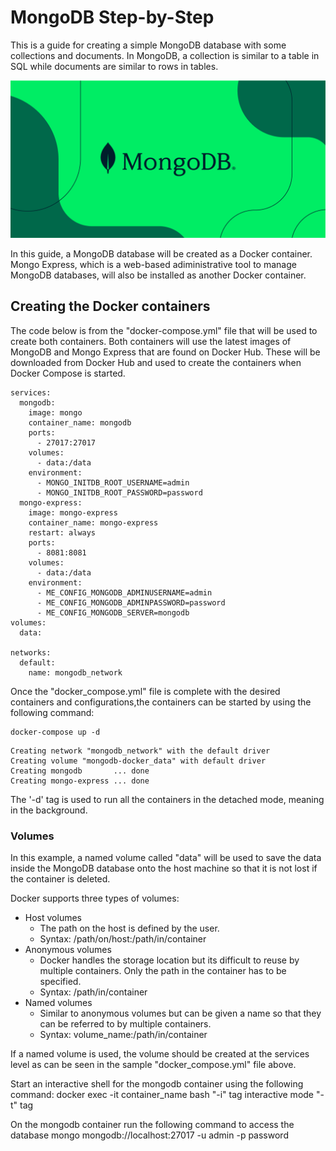 # MongoDB Step-by-Step
This is a guide for creating a simple MongoDB database with some collections and documents. In MongoDB, a collection is similar to a table in SQL while documents are similar to rows in tables.

![MongoDB Logo](https://github.com/cataniamatt/mongodb-docker/blob/main/mongodb.png)

In this guide, a MongoDB database will be created as a Docker container. Mongo Express, which is a web-based adiministrative tool to manage MongoDB databases, will also be installed as another Docker container. 

## Creating the Docker containers
The code below is from the "docker-compose.yml" file that will be used to create both containers. Both containers will use the latest images of MongoDB and Mongo Express that are found on Docker Hub. These will be downloaded from Docker Hub and used to create the containers when Docker Compose is started. 
```
services:
  mongodb:
    image: mongo
    container_name: mongodb
    ports:
      - 27017:27017
    volumes:
      - data:/data
    environment:
      - MONGO_INITDB_ROOT_USERNAME=admin
      - MONGO_INITDB_ROOT_PASSWORD=password
  mongo-express:
    image: mongo-express
    container_name: mongo-express
    restart: always
    ports:
      - 8081:8081
    volumes:
      - data:/data
    environment:
      - ME_CONFIG_MONGODB_ADMINUSERNAME=admin
      - ME_CONFIG_MONGODB_ADMINPASSWORD=password
      - ME_CONFIG_MONGODB_SERVER=mongodb
volumes:
  data:

networks:
  default:
    name: mongodb_network
```

Once the "docker_compose.yml" file is complete with the desired containers and configurations,the containers can be started by using the following command:
```
docker-compose up -d
```
```
Creating network "mongodb_network" with the default driver
Creating volume "mongodb-docker_data" with default driver
Creating mongodb       ... done
Creating mongo-express ... done
```
The '-d' tag is used to run all the containers in the detached mode, meaning in the background.

### Volumes
In this example, a named volume called "data" will be used to save the data inside the MongoDB database onto the host machine so that it is not lost if the container is deleted. 

Docker supports three types of volumes:
* Host volumes
    * The path on the host is defined by the user.
    * Syntax: /path/on/host:/path/in/container
* Anonymous volumes
    * Docker handles the storage location but its difficult to reuse by multiple containers. Only the path in the container has to be specified.
    * Syntax: /path/in/container
* Named volumes
    * Similar to anonymous volumes but can be given a name so that they can be referred to by multiple containers.
    * Syntax: volume_name:/path/in/container

If a named volume is used, the volume should be created at the services level as can be seen in the sample "docker_compose.yml" file above.





Start an interactive shell for the mongodb container using the following command:
docker exec -it container_name bash
"-i" tag interactive mode
"-t" tag
 
On the mongodb container run the following command to access the database
mongo mongodb://localhost:27017 -u admin -p password

